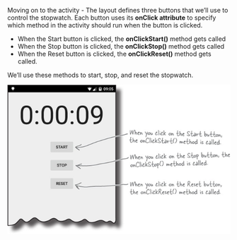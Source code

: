 Moving on to the activity - The layout defines three buttons that we’ll use to control the stopwatch. Each button uses its **onClick attribute** to specify which method in the activity should run when the button is clicked. 

- When the Start button is clicked, the **onClickStart()** method gets called
- When the Stop button is clicked, the **onClickStop()** method gets called 
- When the Reset button is clicked, the **onClickReset()** method gets called. 

We’ll use these methods to start, stop, and reset the stopwatch.

![](.guides/img/45diagram.png)